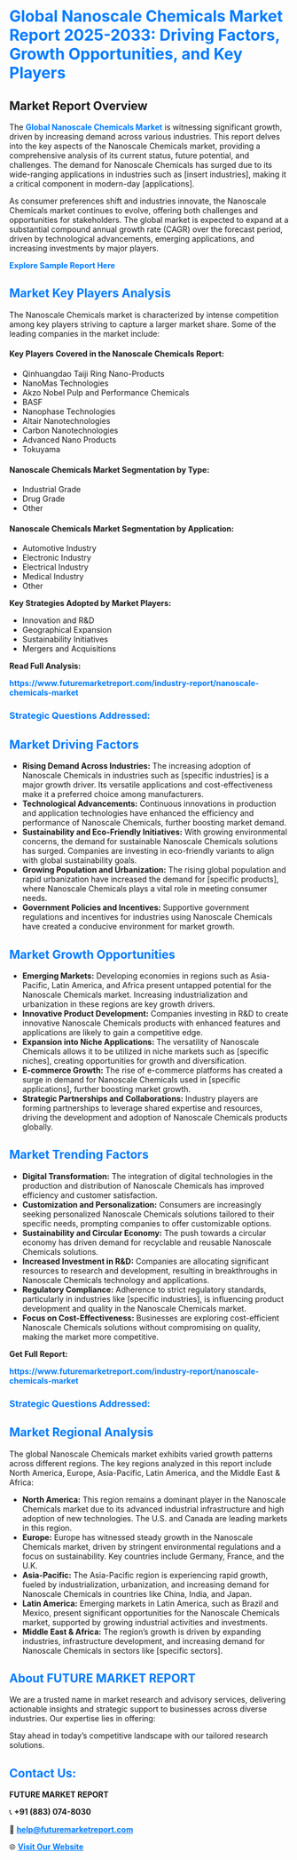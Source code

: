 <h1 style="color: #007BFF;">Global Nanoscale Chemicals Market Report 2025-2033: Driving Factors, Growth Opportunities, and Key Players</h1>

<section id="overview">
<h2>Market Report Overview</h2>
<p>The <a href="https://www.futuremarketreport.com/industry-report/nanoscale-chemicals-market" style="color: #007BFF; text-decoration: none;"><strong>Global Nanoscale Chemicals Market</strong></a> is witnessing significant growth, driven by increasing demand across various industries. This report delves into the key aspects of the Nanoscale Chemicals market, providing a comprehensive analysis of its current status, future potential, and challenges. The demand for Nanoscale Chemicals has surged due to its wide-ranging applications in industries such as [insert industries], making it a critical component in modern-day [applications].</p>
<p>As consumer preferences shift and industries innovate, the Nanoscale Chemicals market continues to evolve, offering both challenges and opportunities for stakeholders. The global market is expected to expand at a substantial compound annual growth rate (CAGR) over the forecast period, driven by technological advancements, emerging applications, and increasing investments by major players.</p>
</section>

<section id="overview">
<p><a href="https://www.futuremarketreport.com/request-sample/reportId=83311" style="color: #007BFF; text-decoration: none;"><strong>Explore Sample Report Here</strong></a></p>
</section>

<section id="key-players">
<h2 style="color: #007BFF;">Market Key Players Analysis</h2>
<p>The Nanoscale Chemicals market is characterized by intense competition among key players striving to capture a larger market share. Some of the leading companies in the market include:</p>
<h4>Key Players Covered in the Nanoscale Chemicals Report:</h4>
<ul><li>Qinhuangdao Taiji Ring Nano-Products</li><li>NanoMas Technologies</li><li>Akzo Nobel Pulp and Performance Chemicals</li><li>BASF</li><li>Nanophase Technologies</li><li>Altair Nanotechnologies</li><li>Carbon Nanotechnologies</li><li>Advanced Nano Products</li><li>Tokuyama</li></ul>
<h4>Nanoscale Chemicals Market Segmentation by Type:</h4>
<ul><li>Industrial Grade</li><li>Drug Grade</li><li>Other</li></ul>

<h4>Nanoscale Chemicals Market Segmentation by Application:</h4>
<ul><li>Automotive Industry</li><li>Electronic Industry</li><li>Electrical Industry</li><li>Medical Industry</li><li>Other</li></ul>
<p><strong>Key Strategies Adopted by Market Players:</strong></p>
<ul>
<li>Innovation and R&D</li>
<li>Geographical Expansion</li>
<li>Sustainability Initiatives</li>
<li>Mergers and Acquisitions</li>
</ul>
</section>

<section>
<p><strong>Read Full Analysis: </strong></p><a href="https://www.futuremarketreport.com/industry-report/nanoscale-chemicals-market" style="color: #007BFF; text-decoration: none;"><strong>https://www.futuremarketreport.com/industry-report/nanoscale-chemicals-market</strong></a>
<h3 style="color: #007BFF;">Strategic Questions Addressed:</h3>
</section>

<section id="driving-factors">
<h2 style="color: #007BFF;">Market Driving Factors</h2>
<ul>
<li><strong>Rising Demand Across Industries:</strong> The increasing adoption of Nanoscale Chemicals in industries such as [specific industries] is a major growth driver. Its versatile applications and cost-effectiveness make it a preferred choice among manufacturers.</li>
<li><strong>Technological Advancements:</strong> Continuous innovations in production and application technologies have enhanced the efficiency and performance of Nanoscale Chemicals, further boosting market demand.</li>
<li><strong>Sustainability and Eco-Friendly Initiatives:</strong> With growing environmental concerns, the demand for sustainable Nanoscale Chemicals solutions has surged. Companies are investing in eco-friendly variants to align with global sustainability goals.</li>
<li><strong>Growing Population and Urbanization:</strong> The rising global population and rapid urbanization have increased the demand for [specific products], where Nanoscale Chemicals plays a vital role in meeting consumer needs.</li>
<li><strong>Government Policies and Incentives:</strong> Supportive government regulations and incentives for industries using Nanoscale Chemicals have created a conducive environment for market growth.</li>
</ul>
</section>

<section id="growth-opportunities">
<h2 style="color: #007BFF;">Market Growth Opportunities</h2>
<ul>
<li><strong>Emerging Markets:</strong> Developing economies in regions such as Asia-Pacific, Latin America, and Africa present untapped potential for the Nanoscale Chemicals market. Increasing industrialization and urbanization in these regions are key growth drivers.</li>
<li><strong>Innovative Product Development:</strong> Companies investing in R&D to create innovative Nanoscale Chemicals products with enhanced features and applications are likely to gain a competitive edge.</li>
<li><strong>Expansion into Niche Applications:</strong> The versatility of Nanoscale Chemicals allows it to be utilized in niche markets such as [specific niches], creating opportunities for growth and diversification.</li>
<li><strong>E-commerce Growth:</strong> The rise of e-commerce platforms has created a surge in demand for Nanoscale Chemicals used in [specific applications], further boosting market growth.</li>
<li><strong>Strategic Partnerships and Collaborations:</strong> Industry players are forming partnerships to leverage shared expertise and resources, driving the development and adoption of Nanoscale Chemicals products globally.</li>
</ul>
</section>

<section id="trending-factors">
<h2 style="color: #007BFF;">Market Trending Factors</h2>
<ul>
<li><strong>Digital Transformation:</strong> The integration of digital technologies in the production and distribution of Nanoscale Chemicals has improved efficiency and customer satisfaction.</li>
<li><strong>Customization and Personalization:</strong> Consumers are increasingly seeking personalized Nanoscale Chemicals solutions tailored to their specific needs, prompting companies to offer customizable options.</li>
<li><strong>Sustainability and Circular Economy:</strong> The push towards a circular economy has driven demand for recyclable and reusable Nanoscale Chemicals solutions.</li>
<li><strong>Increased Investment in R&D:</strong> Companies are allocating significant resources to research and development, resulting in breakthroughs in Nanoscale Chemicals technology and applications.</li>
<li><strong>Regulatory Compliance:</strong> Adherence to strict regulatory standards, particularly in industries like [specific industries], is influencing product development and quality in the Nanoscale Chemicals market.</li>
<li><strong>Focus on Cost-Effectiveness:</strong> Businesses are exploring cost-efficient Nanoscale Chemicals solutions without compromising on quality, making the market more competitive.</li>
</ul>
</section>

<section>
<p><strong>Get Full Report: </strong></p><a href="https://www.futuremarketreport.com/industry-report/nanoscale-chemicals-market" style="color: #007BFF; text-decoration: none;"><strong>https://www.futuremarketreport.com/industry-report/nanoscale-chemicals-market</strong></a>
<h3 style="color: #007BFF;">Strategic Questions Addressed:</h3>
</section>


<section id="regional-analysis">
<h2 style="color: #007BFF;">Market Regional Analysis</h2>
<p>The global Nanoscale Chemicals market exhibits varied growth patterns across different regions. The key regions analyzed in this report include North America, Europe, Asia-Pacific, Latin America, and the Middle East & Africa:</p>
<ul>
<li><strong>North America:</strong> This region remains a dominant player in the Nanoscale Chemicals market due to its advanced industrial infrastructure and high adoption of new technologies. The U.S. and Canada are leading markets in this region.</li>
<li><strong>Europe:</strong> Europe has witnessed steady growth in the Nanoscale Chemicals market, driven by stringent environmental regulations and a focus on sustainability. Key countries include Germany, France, and the U.K.</li>
<li><strong>Asia-Pacific:</strong> The Asia-Pacific region is experiencing rapid growth, fueled by industrialization, urbanization, and increasing demand for Nanoscale Chemicals in countries like China, India, and Japan.</li>
<li><strong>Latin America:</strong> Emerging markets in Latin America, such as Brazil and Mexico, present significant opportunities for the Nanoscale Chemicals market, supported by growing industrial activities and investments.</li>
<li><strong>Middle East & Africa:</strong> The region’s growth is driven by expanding industries, infrastructure development, and increasing demand for Nanoscale Chemicals in sectors like [specific sectors].</li>
</ul>
</section>

<footer>
<h2 style="color: #007BFF;">About FUTURE MARKET REPORT</h2>
<p>We are a trusted name in market research and advisory services, delivering actionable insights and strategic support to businesses across diverse industries. Our expertise lies in offering:</p>

<p>Stay ahead in today’s competitive landscape with our tailored research solutions.</p>

<h2 style="color: #007BFF;">Contact Us:</h2>
<p><strong>FUTURE MARKET REPORT</strong></p>
<p>📞 <strong>+91 (883) 074-8030</strong></p>
<p>📧 <strong><a href="mailto:help@futuremarketreport.com" style="color: #007BFF;">help@futuremarketreport.com</a></strong></p>
<p>🌐 <strong><a href="https://www.futuremarketreport.com/" style="color: #007BFF;">Visit Our Website</a></strong></p>
</footer>